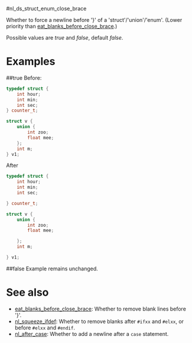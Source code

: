#nl_ds_struct_enum_close_brace

Whether to force a newline before '}' of a 'struct'/'union'/'enum'. (Lower priority than [eat_blanks_before_close_brace](eat_blanks_before_close_brace.md).)

Possible values are _true_ and _false_, default _false_.

# Examples

##true
Before:
```cpp
typedef struct {
	int hour;
	int min;
	int sec;
} counter_t;

struct v {
	union {
		int zoo;
		float mee;
	};
	int m;
} v1;
```

After
```cpp
typedef struct {
	int hour;
	int min;
	int sec;

} counter_t;

struct v {
	union {
		int zoo;
		float mee;

	};
	int m;

} v1;
```

##false
Example remains unchanged.

# See also
* [eat_blanks_before_close_brace](eat_blanks_before_close_brace.md): Whether to remove blank lines before '}'.
* [nl_squeeze_ifdef](nl_squeeze_ifdef.md): Whether to remove blanks after `#ifxx` and `#elxx`, or before `#elxx` and `#endif`.
* [nl_after_case](nl_after_case.md): Whether to add a newline after a `case` statement.
